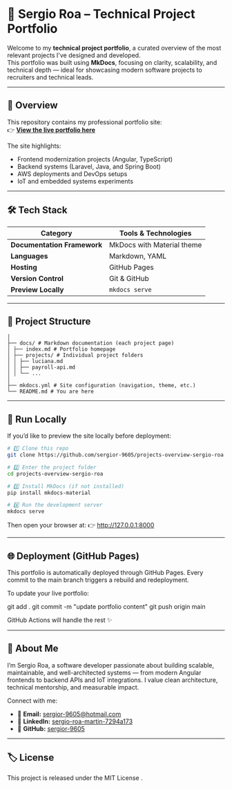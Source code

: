 # 🚀 Sergio Roa – Technical Project Portfolio

Welcome to my **technical project portfolio**, a curated overview of the most relevant projects I've designed and developed.  
This portfolio was built using **MkDocs**, focusing on clarity, scalability, and technical depth — ideal for showcasing modern software projects to recruiters and technical leads.

---

## 🧭 Overview

This repository contains my professional portfolio site:  
👉 **[View the live portfolio here](https://sergior-9605.github.io/projects-overview-sergio-roa/)**

The site highlights:
- Frontend modernization projects (Angular, TypeScript)
- Backend systems (Laravel, Java, and Spring Boot)
- AWS deployments and DevOps setups
- IoT and embedded systems experiments

---

## 🛠️ Tech Stack

| Category | Tools & Technologies |
|-----------|----------------------|
| **Documentation Framework** | MkDocs with Material theme |
| **Languages** | Markdown, YAML |
| **Hosting** | GitHub Pages |
| **Version Control** | Git & GitHub |
| **Preview Locally** | `mkdocs serve` |

---

## 📂 Project Structure

```plaintext
│
├── docs/ # Markdown documentation (each project page)
│ ├── index.md # Portfolio homepage
│ ├── projects/ # Individual project folders
│ │ ├── luciana.md
│ │ ├── payroll-api.md
│ │ └── ...
│
├── mkdocs.yml # Site configuration (navigation, theme, etc.)
└── README.md # You are here

```
---

## 🚀 Run Locally

If you’d like to preview the site locally before deployment:

```bash
# 1️⃣ Clone this repo
git clone https://github.com/sergior-9605/projects-overview-sergio-roa.git

# 2️⃣ Enter the project folder
cd projects-overview-sergio-roa

# 3️⃣ Install MkDocs (if not installed)
pip install mkdocs-material

# 4️⃣ Run the development server
mkdocs serve

```

Then open your browser at:
👉 http://127.0.0.1:8000

---

## 🌐 Deployment (GitHub Pages)

This portfolio is automatically deployed through GitHub Pages.
Every commit to the main branch triggers a rebuild and redeployment.

To update your live portfolio:

git add .
git commit -m "update portfolio content"
git push origin main


GitHub Actions will handle the rest ✨

---

## 💬 About Me

I’m Sergio Roa, a software developer passionate about building scalable, maintainable, and well-architected systems — from modern Angular frontends to backend APIs and IoT integrations.
I value clean architecture, technical mentorship, and measurable impact.

Connect with me:

- 📧 **Email:** [sergior-9605@hotmail.com](mailto:sergior-9605@hotmail.com)  
- 💼 **LinkedIn:** [sergio-roa-martin-7294a173](https://www.linkedin.com/in/sergio-roa-martin-7294a173/)  
- 🐙 **GitHub:** [sergior-9605](https://github.com/sergior-9605)  

---

## 🏷️ License

This project is released under the MIT License
.

